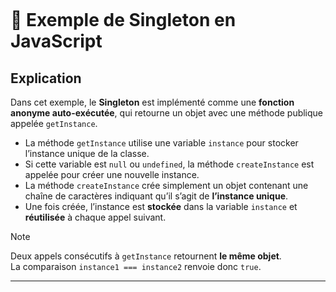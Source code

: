 ```js

```

# 🧩 Exemple de Singleton en JavaScript

## Explication
Dans cet exemple, le **Singleton** est implémenté comme une **fonction anonyme auto-exécutée**, qui retourne un objet avec une méthode publique appelée `getInstance`.

- La méthode `getInstance` utilise une variable `instance` pour stocker l’instance unique de la classe.  
- Si cette variable est `null` ou `undefined`, la méthode `createInstance` est appelée pour créer une nouvelle instance.  
- La méthode `createInstance` crée simplement un objet contenant une chaîne de caractères indiquant qu’il s’agit de **l’instance unique**.  
- Une fois créée, l’instance est **stockée** dans la variable `instance` et **réutilisée** à chaque appel suivant.  

>[!NOTE]  
Deux appels consécutifs à `getInstance` retournent **le même objet**.  
La comparaison `instance1 === instance2` renvoie donc `true`.  

---

